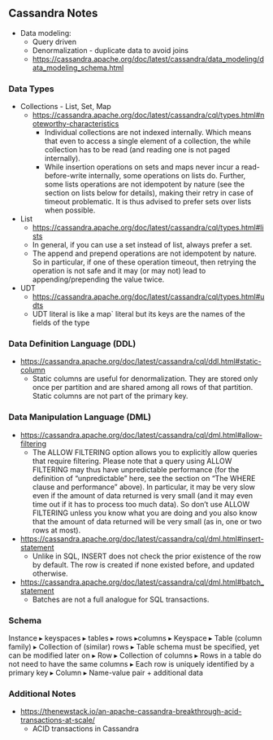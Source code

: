 ## Cassandra Notes
- Data modeling:
  - Query driven
  - Denormalization - duplicate data to avoid joins
  - https://cassandra.apache.org/doc/latest/cassandra/data_modeling/data_modeling_schema.html

### Data Types
- Collections - List, Set, Map
  - https://cassandra.apache.org/doc/latest/cassandra/cql/types.html#noteworthy-characteristics
    - Individual collections are not indexed internally. Which means that even to access a single element of a collection, the while collection has to be read (and reading one is not paged internally).
    - While insertion operations on sets and maps never incur a read-before-write internally, some operations on lists do. Further, some lists operations are not idempotent by nature (see the section on lists below for details), making their retry in case of timeout problematic. It is thus advised to prefer sets over lists when possible.
- List
  - https://cassandra.apache.org/doc/latest/cassandra/cql/types.html#lists
  - In general, if you can use a set instead of list, always prefer a set.
  - The append and prepend operations are not idempotent by nature. So in particular, if one of these operation timeout, then retrying the operation is not safe and it may (or may not) lead to appending/prepending the value twice.
- UDT
  - https://cassandra.apache.org/doc/latest/cassandra/cql/types.html#udts
  - UDT literal is like a map` literal but its keys are the names of the fields of the type


### Data Definition Language (DDL)
- https://cassandra.apache.org/doc/latest/cassandra/cql/ddl.html#static-column
  - Static columns are useful for denormalization. They are stored only once per partition and are shared among all rows of that partition. Static columns are not part of the primary key.


### Data Manipulation Language (DML)
- https://cassandra.apache.org/doc/latest/cassandra/cql/dml.html#allow-filtering
  - The ALLOW FILTERING option allows you to explicitly allow queries that require filtering. Please note that a query using ALLOW FILTERING may thus have unpredictable performance (for the definition of “unpredictable” here, see the section on “The WHERE clause and performance” above). In particular, it may be very slow even if the amount of data returned is very small (and it may even time out if it has to process too much data). So don’t use ALLOW FILTERING unless you know what you are doing and you also know that the amount of data returned will be very small (as in, one or two rows at most).
- https://cassandra.apache.org/doc/latest/cassandra/cql/dml.html#insert-statement
  - Unlike in SQL, INSERT does not check the prior existence of the row by default. The row is created if none existed before, and updated otherwise.
- https://cassandra.apache.org/doc/latest/cassandra/cql/dml.html#batch_statement
  - Batches are not a full analogue for SQL transactions.


### Schema

Instance ▸ keyspaces ▸ tables ▸ rows ▸columns
▸ Keyspace
▸ Table (column family)
  ▸ Collection of (similar) rows
  ▸ Table schema must be specified, yet can be modified later on
▸ Row
  ▸ Collection of columns
  ▸ Rows in a table do not need to have the same columns
  ▸ Each row is uniquely identified by a primary key
▸ Column
  ▸ Name-value pair + additional data


### Additional Notes
- https://thenewstack.io/an-apache-cassandra-breakthrough-acid-transactions-at-scale/
  - ACID transactions in Cassandra